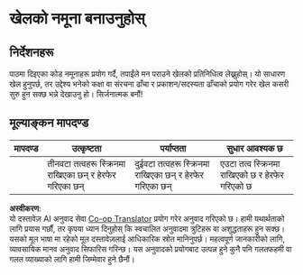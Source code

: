 <!--
CO_OP_TRANSLATOR_METADATA:
{
  "original_hash": "009bdedee9cc82988264be8cb31f9bf4",
  "translation_date": "2025-08-25T22:33:19+00:00",
  "source_file": "6-space-game/1-introduction/assignment.md",
  "language_code": "ne"
}
-->
# खेलको नमूना बनाउनुहोस्

## निर्देशनहरू

पाठमा दिइएका कोड नमूनाहरू प्रयोग गर्दै, तपाईंले मन पराउने खेलको प्रतिनिधित्व लेख्नुहोस्। यो साधारण खेल हुनुपर्छ, तर उद्देश्य भनेको कक्षा वा संरचना ढाँचा र प्रकाशन/सदस्यता ढाँचाको प्रयोग गरेर खेल कसरी सुरु हुन सक्छ भन्ने देखाउनु हो। सिर्जनात्मक बनौं!

## मूल्याङ्कन मापदण्ड

| मापदण्ड | उत्कृष्टता                                               | पर्याप्तता                                              | सुधार आवश्यक छ                                   |
| -------- | ------------------------------------------------------- | ----------------------------------------------------- | --------------------------------------------------- |
|          | तीनवटा तत्वहरू स्क्रिनमा राखिएका छन् र हेरफेर गरिएका छन् | दुईवटा तत्वहरू स्क्रिनमा राखिएका छन् र हेरफेर गरिएका छन् | एउटा तत्व स्क्रिनमा राखिएको छ र हेरफेर गरिएको छ |

**अस्वीकरण**:  
यो दस्तावेज़ AI अनुवाद सेवा [Co-op Translator](https://github.com/Azure/co-op-translator) प्रयोग गरेर अनुवाद गरिएको छ। हामी यथार्थताको लागि प्रयास गर्छौं, तर कृपया ध्यान दिनुहोस् कि स्वचालित अनुवादमा त्रुटिहरू वा अशुद्धताहरू हुन सक्छ। यसको मूल भाषा मा रहेको मूल दस्तावेज़लाई आधिकारिक स्रोत मानिनुपर्छ। महत्वपूर्ण जानकारीको लागि, व्यावसायिक मानव अनुवाद सिफारिस गरिन्छ। यस अनुवादको प्रयोगबाट उत्पन्न हुने कुनै पनि गलतफहमी वा गलत व्याख्याको लागि हामी जिम्मेवार हुने छैनौं।